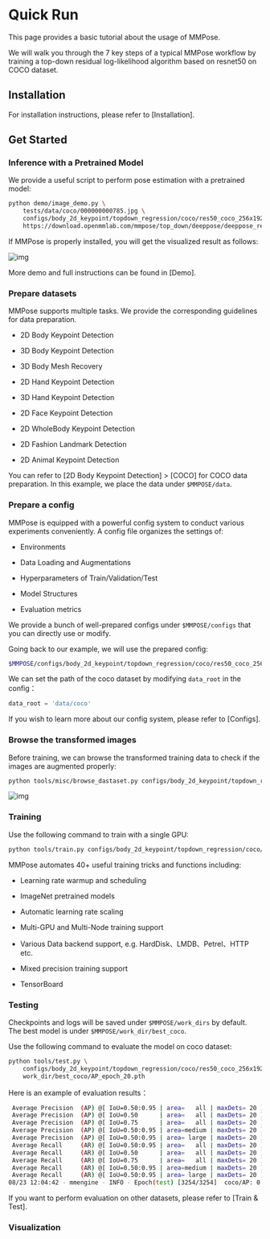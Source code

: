 # Quick Run

This page provides a basic tutorial about the usage of MMPose.

We will walk you through the 7 key steps of a typical MMPose workflow by training a top-down residual log-likelihood algorithm based on resnet50 on COCO dataset.

## Installation

For installation instructions, please refer to \[Installation\].

## Get Started

### Inference with a Pretrained Model

We provide a useful script to perform pose estimation with a pretrained model:

```Bash
python demo/image_demo.py \
    tests/data/coco/000000000785.jpg \
    configs/body_2d_keypoint/topdown_regression/coco/res50_coco_256x192_rle.py \
    https://download.openmmlab.com/mmpose/top_down/deeppose/deeppose_res50_coco_256x192_rle-2ea9bb4a_20220616.pth
```

If MMPose is properly installed, you will get the visualized result as follows:

![img](https://aicarrier.feishu.cn/space/api/box/stream/download/asynccode/?code=NjljMjI0ODFiMTRlYWUxYmQ3OTliYzIzZDZhMzlhYzVfNkF5MmJMRUdrRDBJdVpZUGZWOUFuNkU2YUNxaGRobjhfVG9rZW46Ym94Y25nc3JBcU5keEFqZEFBN2Y5WmZUbUViXzE2NjE1MDYwNjI6MTY2MTUwOTY2Ml9WNA)

More demo and full instructions can be found in \[Demo\].

### Prepare datasets

MMPose supports multiple tasks. We provide the corresponding guidelines for data preparation.

- 2D Body Keypoint Detection

- 3D Body Keypoint Detection

- 3D Body Mesh Recovery

- 2D Hand Keypoint Detection

- 3D Hand Keypoint Detection

- 2D Face Keypoint Detection

- 2D WholeBody Keypoint Detection

- 2D Fashion Landmark Detection

- 2D Animal Keypoint Detection

You can refer to \[2D Body Keypoint Detection\] > \[COCO\] for COCO data preparation. In this example, we place the data under `$MMPOSE/data`.

### Prepare a config

MMPose is equipped with a powerful config system to conduct various experiments conveniently. A config file organizes the settings of:

- Environments

- Data Loading and Augmentations

- Hyperparameters of Train/Validation/Test

- Model Structures

- Evaluation metrics

We provide a bunch of well-prepared configs under `$MMPOSE/configs` that you can directly use or modify.

Going back to our example, we  will use the prepared config:

```Bash
$MMPOSE/configs/body_2d_keypoint/topdown_regression/coco/res50_coco_256x192_rle.py.
```

We can set the path of the coco dataset by modifying `data_root` in the config：

```Python
data_root = 'data/coco'
```

If you wish to learn more about our config system, please refer to \[Configs\].

### Browse the transformed images

Before training, we can browse the transformed training data to check if the images are augmented properly:

```Bash
python tools/misc/browse_dastaset.py configs/body_2d_keypoint/topdown_regression/coco/res50_coco_256x192_rle.py
```

![img](https://aicarrier.feishu.cn/space/api/box/stream/download/asynccode/?code=MjNmM2VmOTVjZWM3OWE2MDExZmFiNjEzNDdhMzdlYWVfeEJZRkpVZll5T3ZYUTdKdXVXNjMzN21odjlJOFZobjVfVG9rZW46Ym94Y25nNXh2Y2pBZTlQMjd1TTlkSFczRWhnXzE2NjE1MDYwNjI6MTY2MTUwOTY2Ml9WNA)

### Training

Use the following command to train with a single GPU:

```Bash
python tools/train.py configs/body_2d_keypoint/topdown_regression/coco/res50_coco_256x192_rle.py
```

MMPose automates 40+ useful training tricks and functions including:

- Learning rate warmup and scheduling

- ImageNet pretrained models

- Automatic learning rate scaling

- Multi-GPU and Multi-Node training support

- Various Data backend support, e.g. HardDisk、LMDB、Petrel、HTTP etc.

- Mixed precision training support

- TensorBoard

### Testing

Checkpoints and logs will be saved under `$MMPOSE/work_dirs` by default. The best model is under `$MMPOSE/work_dir/best_coco`.

Use the following command to evaluate the model on coco dataset:

```Bash
python tools/test.py \
    configs/body_2d_keypoint/topdown_regression/coco/res50_coco_256x192_rle.py \
    work_dir/best_coco/AP_epoch_20.pth
```

Here is an example of evaluation results：

```Bash
 Average Precision  (AP) @[ IoU=0.50:0.95 | area=   all | maxDets= 20 ] =  0.704
 Average Precision  (AP) @[ IoU=0.50      | area=   all | maxDets= 20 ] =  0.883
 Average Precision  (AP) @[ IoU=0.75      | area=   all | maxDets= 20 ] =  0.777
 Average Precision  (AP) @[ IoU=0.50:0.95 | area=medium | maxDets= 20 ] =  0.667
 Average Precision  (AP) @[ IoU=0.50:0.95 | area= large | maxDets= 20 ] =  0.769
 Average Recall     (AR) @[ IoU=0.50:0.95 | area=   all | maxDets= 20 ] =  0.751
 Average Recall     (AR) @[ IoU=0.50      | area=   all | maxDets= 20 ] =  0.920
 Average Recall     (AR) @[ IoU=0.75      | area=   all | maxDets= 20 ] =  0.815
 Average Recall     (AR) @[ IoU=0.50:0.95 | area=medium | maxDets= 20 ] =  0.709
 Average Recall     (AR) @[ IoU=0.50:0.95 | area= large | maxDets= 20 ] =  0.811
08/23 12:04:42 - mmengine - INFO - Epoch(test) [3254/3254]  coco/AP: 0.704168  coco/AP .5: 0.883134  coco/AP .75: 0.777015  coco/AP (M): 0.667207  coco/AP (L): 0.768644  coco/AR: 0.750913  coco/AR .5: 0.919710  coco/AR .75: 0.815334  coco/AR (M): 0.709232  coco/AR (L): 0.811334
```

If you want to perform evaluation on other datasets, please refer to \[Train & Test\].

### Visualization
